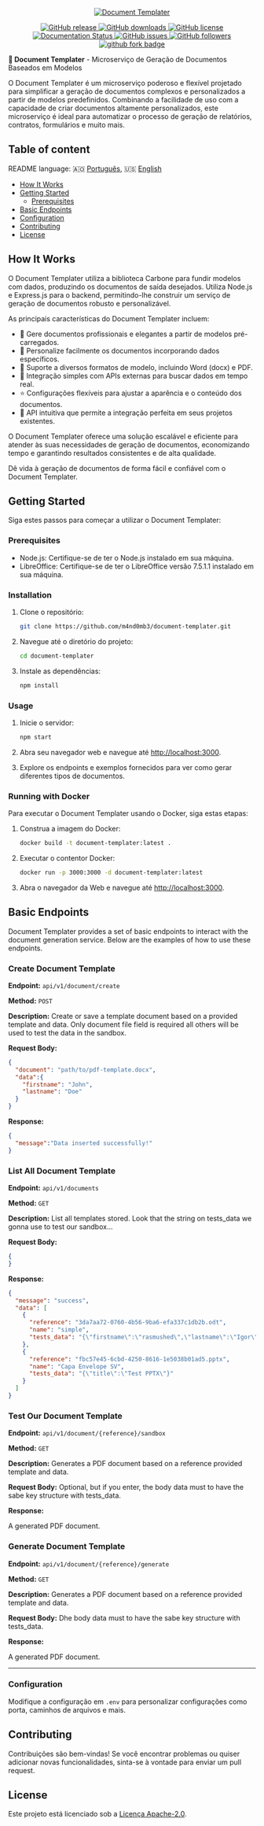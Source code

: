 <p align="center">
  <a href="https://github.com/m4nd0mb3/document-templater" target="_blank">
    <img alt="Document Templater" width="" src="../Doc.png">
  </a>
</p>

<p align="center">
<a href="https://github.com/m4nd0mb3/document-templater/releases">
    <img src="https://badgen.net/github/release/m4nd0mb3/document-templater" alt="GitHub release">
  </a>
  <a href="https://github.com/m4nd0mb3/document-templater/releases">
    <img src="https://img.shields.io/github/downloads/m4nd0mb3/document-templater/total.svg" alt="GitHub downloads">
  </a>
  <a href="https://github.com/m4nd0mb3/document-templater/blob/master/LICENSE">
    <img src="https://badgen.net/github/license/m4nd0mb3/document-templater" alt="GitHub license">
  </a><br/>
  <a href='https://document-templater.readthedocs.io/en/latest/?badge=latest'>
    <img src='https://readthedocs.org/projects/document-templater/badge/?version=latest' alt='Documentation Status' />
  </a>   
  <a href="https://github.com/m4nd0mb3/document-templater/issues">
    <img src="https://badgen.net/github/issues/m4nd0mb3/document-templater" alt="GitHub issues">
  </a>
  <a href="https://github.com/m4nd0mb3">
    <img src="https://badgen.net/github/contributors/m4nd0mb3/document-templater" alt="GitHub followers">
  </a>
  <a href="https://github.com/m4nd0mb3/document-templater">
    <img src="https://badgen.net/github/forks/m4nd0mb3/document-templater?icon=github" alt="github fork badge">
  </a>
</p>

<p><b>🤖 Document Templater</b> - Microserviço de Geração de Documentos Baseados em Modelos</p>

O Document Templater é um microserviço poderoso e flexível projetado para simplificar a geração de documentos complexos e personalizados a partir de modelos predefinidos. Combinando a facilidade de uso com a capacidade de criar documentos altamente personalizados, este microserviço é ideal para automatizar o processo de geração de relatórios, contratos, formulários e muito mais.

## Table of content

README language: :angola: [Português](README.md), :us: [English](../../README.md)


- [How It Works](#how-it-works)
- [Getting Started](#getting-started)
    - [Prerequisites](#prerequisites)
- [Basic Endpoints](#basic-endpoints)
- [Configuration](#configuration)
- [Contributing](#contributing)
- [License](#license)



## How It Works

O Document Templater utiliza a biblioteca Carbone para fundir modelos com dados, produzindo os documentos de saída desejados. Utiliza Node.js e Express.js para o backend, permitindo-lhe construir um serviço de geração de documentos robusto e personalizável.


As principais características do Document Templater incluem:

- 📝 Gere documentos profissionais e elegantes a partir de modelos pré-carregados.
- 🎨 Personalize facilmente os documentos incorporando dados específicos.
- 🌈 Suporte a diversos formatos de modelo, incluindo Word (docx) e PDF.
- 🍏 Integração simples com APIs externas para buscar dados em tempo real.
- ⭐️ Configurações flexíveis para ajustar a aparência e o conteúdo dos documentos.
- 📐 API intuitiva que permite a integração perfeita em seus projetos existentes.

O Document Templater oferece uma solução escalável e eficiente para atender às suas necessidades de geração de documentos, economizando tempo e garantindo resultados consistentes e de alta qualidade.

Dê vida à geração de documentos de forma fácil e confiável com o Document Templater.

## Getting Started

Siga estes passos para começar a utilizar o Document Templater:

### Prerequisites

- Node.js: Certifique-se de ter o Node.js instalado em sua máquina.
- LibreOffice: Certifique-se de ter o LibreOffice versão 7.5.1.1 instalado em sua máquina. 

### Installation

1. Clone o repositório:

   ```sh
   git clone https://github.com/m4nd0mb3/document-templater.git
   ```

2. Navegue até o diretório do projeto:

   ```sh
   cd document-templater
   ```

3. Instale as dependências:

   ```sh
   npm install
   ```

### Usage

1. Inicie o servidor:

   ```sh
   npm start
   ```

2. Abra seu navegador web e navegue até [http://localhost:3000](http://localhost:3000).

3. Explore os endpoints e exemplos fornecidos para ver como gerar diferentes tipos de documentos.

### Running with Docker

Para executar o Document Templater usando o Docker, siga estas etapas:

1. Construa a imagem do Docker:

   ```sh
   docker build -t document-templater:latest .
   ```

2. Executar o contentor Docker:

   ```sh
   docker run -p 3000:3000 -d document-templater:latest
   ```

3. Abra o navegador da Web e navegue até [http://localhost:3000](http://localhost:3000).


## Basic Endpoints

Document Templater provides a set of basic endpoints to interact with the document generation service. Below are the examples of how to use these endpoints.

### Create Document Template

**Endpoint:** `api/v1/document/create`

**Method:** `POST`

**Description:** Create or save a template document based on a provided template and data. Only document file field is required all others will be used to test the data in the sandbox.

**Request Body:**

```json
{
  "document": "path/to/pdf-template.docx",
  "data":{
    "firstname": "John",
    "lastname": "Doe"
  }
}
```

**Response:**
```json
{
  "message":"Data inserted successfully!"
}
```

### List All Document Template

**Endpoint:** `api/v1/documents`

**Method:** `GET`

**Description:** List all templates stored. Look that the string on tests_data we gonna use to test our sandbox...

**Request Body:**

```json
{
}
```

**Response:**
```json
{
  "message": "success",
  "data": [
    {
      "reference": "3da7aa72-0760-4b56-9ba6-efa337c1db2b.odt",
      "name": "simple",
      "tests_data": "{\"firstname\":\"rasmushed\",\"lastname\":\"Igor\",\"age\":\"30\"}"
    },
    {
      "reference": "fbc57e45-6cbd-4250-8616-1e5038b01ad5.pptx",
      "name": "Capa Envelope SV",
      "tests_data": "{\"title\":\"Test PPTX\"}"
    }
  ]
}
```

### Test Our Document Template

**Endpoint:** `api/v1/document/{reference}/sandbox`

**Method:** `GET`

**Description:** Generates a PDF document based on a reference provided template and data.

**Request Body:** Optional, but if you enter, the body data must to have the sabe key structure with tests_data.


**Response:**

A generated PDF document.

### Generate Document Template

**Endpoint:** `api/v1/document/{reference}/generate`

**Method:** `GET`

**Description:** Generates a PDF document based on a reference provided template and data.

**Request Body:** Dhe body data must to have the sabe key structure with tests_data.


**Response:**

A generated PDF document.


---

### Configuration

Modifique a configuração em `.env` para personalizar configurações como porta, caminhos de arquivos e mais.

## Contributing

Contribuições são bem-vindas! Se você encontrar problemas ou quiser adicionar novas funcionalidades, sinta-se à vontade para enviar um pull request.

## License

Este projeto está licenciado sob a [Licença Apache-2.0](../../LICENSE).

